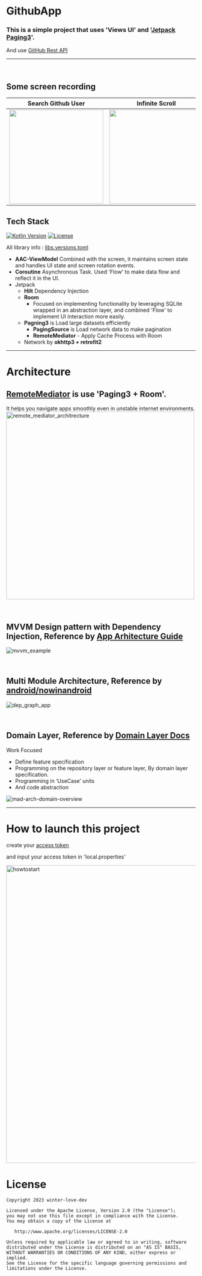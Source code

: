 # GithubApp

### This is a simple project that uses 'Views UI' and '[Jetpack Paging3](https://developer.android.com/topic/libraries/architecture/paging/v3-overview)'.

And use [GitHub Rest API](https://docs.github.com/en/rest/search/search?apiVersion=2022-11-28)

---
</br>

## Some screen recording

<div align="left">

| Search Github User | Infinite Scroll | Like User |
| :---------------: | :---------------: | :---------------: |
| <img src="https://github.com/winter-love-dev/GithubApp/assets/26156815/38c553b6-78aa-4877-a575-ff8b96a792f5" align="center" width="250px"/> | <img src="https://github.com/winter-love-dev/GithubApp/assets/26156815/c94f6501-0989-4a44-9237-3d897c32cef1" align="center" width="250px"/> | <img src="https://github.com/winter-love-dev/GithubApp/assets/26156815/25d02f99-0268-4274-b612-0718313b398a" align="center" width="250px"/> |

</div>

## Tech Stack

<p align="left">
  <a href="https://kotlinlang.org"><img alt="Kotlin Version" src="https://img.shields.io/badge/Kotlin-1.8.0-blueviolet.svg?style=flat"/></a>
  <a href="https://opensource.org/licenses/Apache-2.0"><img alt="License" src="https://img.shields.io/badge/License-Apache%202.0-blue.svg"/></a>
</p>

All library info : [libs.versions.toml](gradle/libs.versions.toml)

- <b>AAC-ViewModel</b> Combined with the screen, it maintains screen state and handles UI state and screen rotation events.
- <b>Coroutine</b> Asynchronous Task. Used 'Flow' to make data flow and reflect it in the UI. 
- Jetpack
  - <b>Hilt</b> Dependency Injection
  - <b>Room</b>
    - Focused on implementing functionality by leveraging SQLite wrapped in an abstraction layer, and combined 'Flow' to implement UI interaction more easily.
  - <b>Pagning3</b> is Load large datasets efficiently
    - <b>PagingSource</b> is Load network data to make pagination
    - <b>RemoteMediator</b> - Apply Cache Process with Room
  - Network by <b>okhttp3 + retrofit2</b>
  
---
# Architecture

## [RemoteMediator](https://developer.android.com/topic/libraries/architecture/paging/v3-network-db) is use 'Paging3 + Room'. 
It helps you navigate apps smoothly even in unstable internet environments.
<img width="500" alt="remote_mediator_architrecture" src="https://github.com/winter-love-dev/GithubApp/assets/26156815/63e60a59-2003-47b2-b4b9-23980d866841">

</br>

## MVVM Design pattern with Dependency Injection, Reference by [App Arhitecture Guide](https://developer.android.com/jetpack/guide?hl=ko#mobile-app-ux)  
![mvvm_example](https://github.com/winter-love-dev/CatchBottle/assets/26156815/f61d9746-f375-4cfa-80ea-20a3cb0ceafb)

</br>

## Multi Module Architecture, Reference by [android/nowinandroid](https://github.com/android/nowinandroid)
![dep_graph_app](https://github.com/winter-love-dev/CatchBottle/assets/26156815/22cdd95a-29ee-4ea6-be8e-fe42ffeae5a2)

</br>

## Domain Layer, Reference by [Domain Layer Docs](https://developer.android.com/topic/architecture/domain-layer)

Work Focused
- Define feature specification
- Programming on the repository layer or feature layer, By domain layer specification.
- Programming in ‘UseCase’ units
- And code abstraction

![mad-arch-domain-overview](https://github.com/winter-love-dev/CatchBottle/assets/26156815/5997a25a-3d89-4314-8bb8-d7f5253c6faf)



---
# How to launch this project
create your [access token](https://docs.github.com/en/authentication/keeping-your-account-and-data-secure/managing-your-personal-access-tokens)

and input your access token in 'local.properties'

<img width="793" alt="howtostart" src="https://github.com/winter-love-dev/GithubApp/assets/26156815/41dfaff9-121e-4ad6-8a21-bb279efab084">



# License
```
Copyright 2023 winter-love-dev

Licensed under the Apache License, Version 2.0 (the "License");
you may not use this file except in compliance with the License.
You may obtain a copy of the License at

   http://www.apache.org/licenses/LICENSE-2.0

Unless required by applicable law or agreed to in writing, software
distributed under the License is distributed on an "AS IS" BASIS,
WITHOUT WARRANTIES OR CONDITIONS OF ANY KIND, either express or implied.
See the License for the specific language governing permissions and
limitations under the License.
```


